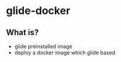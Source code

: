 # glide-docker

## What is?
  * glide preinstalled image
  * deploy a docker image which glide based
